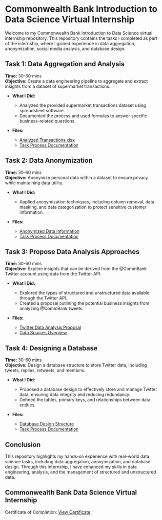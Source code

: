 # Commonwealth Bank Introduction to Data Science Virtual Internship

Welcome to my Commonwealth Bank Introduction to Data Science virtual internship repository. This repository contains the tasks I completed as part of the internship, where I gained experience in data aggregation, anonymization, social media analysis, and database design.

## Task 1: Data Aggregation and Analysis
**Time:** 30-60 mins  
**Objective:** Create a data engineering pipeline to aggregate and extract insights from a dataset of supermarket transactions.

- **What I Did:**
  - Analyzed the provided supermarket transactions dataset using spreadsheet software.
  - Documented the process and used formulas to answer specific business-related questions.
  
- **Files:**
  - [Analyzed Transactions xlsx](./Task_1_Data_Aggregation/supermarket_transactions.xlsx)
  - [Task Process Documentation](./Task_1_Data_Aggregation/Task_1_Answer.txt)

## Task 2: Data Anonymization
**Time:** 30-60 mins  
**Objective:** Anonymize personal data within a dataset to ensure privacy while maintaining data utility.

- **What I Did:**
  - Applied anonymization techniques, including column removal, data masking, and data categorization to protect sensitive customer information.
  
- **Files:**
  - [Anonymized Data Information](./Task_2_Data_Anonymization/Task_2_Information)
  - [Task Process Documentation](./Task_2_Data_Anonymization/Task_2_Answer.txt)

## Task 3: Propose Data Analysis Approaches
**Time:** 30-60 mins  
**Objective:** Explore insights that can be derived from the @CommBank Twitter account using data from the Twitter API.

- **What I Did:**
  - Explored the types of structured and unstructured data available through the Twitter API.
  - Created a proposal outlining the potential business insights from analyzing @CommBank tweets.

- **Files:**
  - [Twitter Data Analysis Proposal](./Task_3_Proposal_Twitter_Data_Analysis/Task_3_Information)
  - [Data Sources Overview](./Task_3_Proposal_Twitter_Data_Analysis/Task_3_Answer)

## Task 4: Designing a Database
**Time:** 30-60 mins  
**Objective:** Design a database structure to store Twitter data, including tweets, replies, retweets, and mentions.

- **What I Did:**
  - Proposed a database design to effectively store and manage Twitter data, ensuring data integrity and reducing redundancy.
  - Defined the tables, primary keys, and relationships between data entities.

- **Files:**
  - [Database Design Structure](./Task_4_Database_Design/Task_4_Information.txt)
  - [Task Process Documentation](./Task_4_Database_Design/Task_4_Answer.txt)

## Conclusion
This repository highlights my hands-on experience with real-world data science tasks, including data aggregation, anonymization, and database design. Through this internship, I have enhanced my skills in data engineering, analysis, and the management of structured and unstructured data.

## Commonwealth Bank Data Science Virtual Internship
Certificate of Completion: [View Certificate](CommBank_Certificate.pdf).
